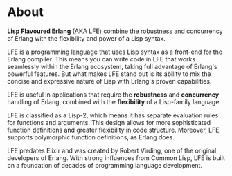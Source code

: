 # About

**Lisp Flavoured Erlang** (AKA LFE) combine the robustness and concurrency of Erlang with the flexibility and power of a Lisp syntax.

LFE is a programming language that uses Lisp syntax as a front-end for the Erlang compiler. This means you can write code in LFE that works seamlessly within the Erlang ecosystem, taking full advantage of Erlang's powerful features. But what makes LFE stand out is its ability to mix the concise and expressive nature of Lisp with Erlang's proven capabilities.

LFE is useful in applications that require the **robustness** and **concurrency** handling of Erlang, combined with the **flexibility** of a Lisp-family language.

LFE is classified as a Lisp-2, which means it has separate evaluation rules for functions and arguments. This design allows for more sophisticated function definitions and greater flexibility in code structure. Moreover, LFE supports polymorphic function definitions, as Erlang does.

LFE predates Elixir and was created by Robert Virding, one of the original developers of Erlang. With strong influences from Common Lisp, LFE is built on a foundation of decades of programming language development.

